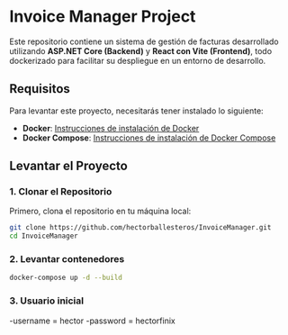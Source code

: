 # Invoice Manager Project

Este repositorio contiene un sistema de gestión de facturas desarrollado utilizando **ASP.NET Core (Backend)** y **React con Vite (Frontend)**, todo dockerizado para facilitar su despliegue en un entorno de desarrollo.

## Requisitos

Para levantar este proyecto, necesitarás tener instalado lo siguiente:

- **Docker**: [Instrucciones de instalación de Docker](https://docs.docker.com/get-docker/)
- **Docker Compose**: [Instrucciones de instalación de Docker Compose](https://docs.docker.com/compose/install/)


## Levantar el Proyecto

### 1. Clonar el Repositorio

Primero, clona el repositorio en tu máquina local:

```bash
git clone https://github.com/hectorballesteros/InvoiceManager.git
cd InvoiceManager
```

### 2. Levantar contenedores

```bash
docker-compose up -d --build
```

### 3. Usuario inicial
-username = hector
-password = hectorfinix


